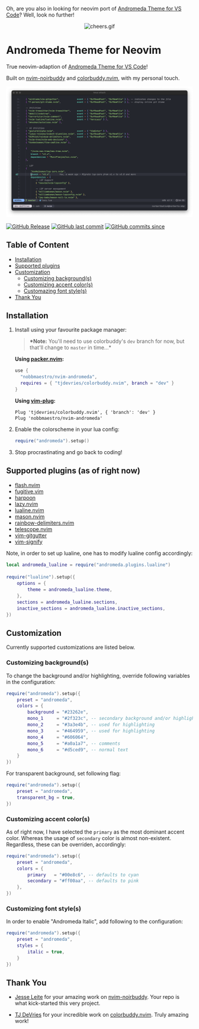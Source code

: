 Oh, are you also in looking for neovim port of [Andromeda Theme for VS Code](https://github.com/EliverLara/Andromeda/tree/master)? Well, look no further!

<p align="center">
<img src="https://media.giphy.com/media/sp685iuIEGuys/giphy.gif" alt="cheers.gif"/>
</p>

# Andromeda Theme for Neovim

True neovim-adaption of [Andromeda Theme for VS Code](https://github.com/EliverLara/Andromeda/tree/master)!

Built on [nvim-noirbuddy](https://github.com/jesseleite/nvim-noirbuddy) and [colorbuddy.nvim](https://github.com/tjdevries/colorbuddy.nvim), with my personal touch.

![media/demo.png](media/demo.png)

[![GitHub Release](https://img.shields.io/github/v/release/nobbmaestro/nvim-andromeda)](github-release)
[![GitHub last commit](https://img.shields.io/github/last-commit/nobbmaestro/nvim-andromeda/development)](github-last-commit)
[![GitHub commits since](https://img.shields.io/github/commits-since/nobbmaestro/nvim-andromeda/v0.6.0/development)](githut-commits-since)

## Table of Content

-   [Installation](#installation)
-   [Supported plugins](#supported-plugins-as-of-right-now)
-   [Customization](#customization)
    -   [Customizing background(s)](#customizing-backgrounds)
    -   [Customizing accent color(s)](#customizing-accent-colors)
    -   [Customazing font style(s)](#customizing-font-styles)
-   [Thank You](#thank-you)

## Installation

1. Install using your favourite package manager:

    > **\*Note:** You'll need to use colorbuddy's `dev` branch for now, but that'll change to `master` in time...\*

    **Using [packer.nvim](https://github.com/wbthomason/packer.nvim):**

    ```lua
    use {
      "nobbmaestro/nvim-andromeda",
      requires = { "tjdevries/colorbuddy.nvim", branch = "dev" }
    }
    ```

    **Using [vim-plug](https://github.com/junegunn/vim-plug):**

    ```vim
    Plug 'tjdevries/colorbuddy.nvim', { 'branch': 'dev' }
    Plug 'nobbmaestro/nvim-andromeda'
    ```

2. Enable the colorscheme in your lua config:

    ```lua
    require("andromeda").setup()
    ```

3. Stop procrastinating and go back to coding!

## Supported plugins (as of right now)

-   [flash.nvim](https://github.com/folke/flash.nvim/tree/8a8e74922a383c253b7f92e042b749150140c8d1)
-   [fugitive.vim](https://github.com/tpope/vim-fugitive)
-   [harpoon](https://github.com/ThePrimeagen/harpoon)
-   [lazy.nvim](https://github.com/folke/lazy.nvim)
-   [lualine.nvim](https://github.com/nvim-lualine/lualine.nvim)
-   [mason.nvim](https://github.com/williamboman/mason.nvim)
-   [rainbow-delimiters.nvim](https://github.com/HiPhish/rainbow-delimiters.nvim)
-   [telescope.nvim](https://github.com/nvim-telescope/telescope.nvim)
-   [vim-gitgutter](https://github.com/airblade/vim-gitgutter)
-   [vim-signify](https://github.com/mhinz/vim-signify)

Note, in order to set up lualine, one has to modify lualine config accordingly:

```lua
local andromeda_lualine = require("andromeda.plugins.lualine")

require("lualine").setup({
    options = {
        theme = andromeda_lualine.theme,
    },
    sections = andromeda_lualine.sections,
    inactive_sections = andromeda_lualine.inactive_sections,
})

```

## Customization

Currently supported customizations are listed below.

### Customizing background(s)

To change the background and/or highlighting, override following variables in the configuration:

```lua
require("andromeda").setup({
    preset = "andromeda",
    colors = {
        background = "#23262e",
        mono_1     = "#2f323c", -- secondary background and/or highlighting
        mono_2     = "#3a3e4b", -- used for highlighting
        mono_3     = "#464959", -- used for highlighting
        mono_4     = "#606064",
        mono_5     = "#a0a1a7", -- comments
        mono_6     = "#d5ced9", -- normal text
    }
})
```

For transparent background, set following flag:

```lua
require("andromeda").setup({
    preset = "andromeda",
    transparent_bg = true,
})
```

### Customizing accent color(s)

As of right now, I have selected the `primary` as the most dominant accent color. Whereas the usage of `secondary` color is almost non-existent. Regardless, these can be overriden, accordingly:

```lua
require("andromeda").setup({
    preset = "andromeda",
    colors = {
        primary   = "#00e8c6", -- defaults to cyan
        secondary = "#ff00aa", -- defaults to pink
    },
})
```

### Customizing font style(s)

In order to enable "Andromeda Italic", add following to the configuration:

```lua
require("andromeda").setup({
    preset = "andromeda",
    styles = {
        italic = true,
    }
})
```

## Thank You

-   [Jesse Leite](https://twitter.com/jesseleite85) for your amazing work on [nvim-noirbuddy](https://github.com/jesseleite/nvim-noirbuddy). Your repo is what kick-started this very project.

-   [TJ DeVries](https://twitter.com/teej_dv) for your incredible work on [colorbuddy.nvim](https://github.com/tjdevries/colorbuddy.nvim). Truly amazing work!
